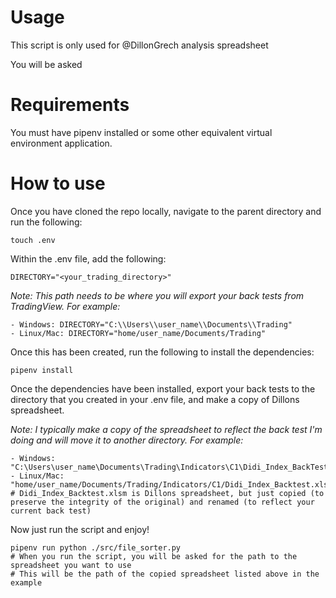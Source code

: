 # Usage
This script is only used for @DillonGrech analysis spreadsheet

You will be asked 

# Requirements
You must have pipenv installed or some other equivalent virtual environment application.

# How to use
Once you have cloned the repo locally, navigate to the parent directory and run the following:
```
touch .env
```
Within the .env file, add the following:
```
DIRECTORY="<your_trading_directory>"
```
*Note: This path needs to be where you will export your back tests from TradingView. For example:*
    
    - Windows: DIRECTORY="C:\\Users\\user_name\\Documents\\Trading"
    - Linux/Mac: DIRECTORY="home/user_name/Documents/Trading"

Once this has been created, run the following to install the dependencies:
```
pipenv install
```

Once the dependencies have been installed, export your back tests to the directory that you created in your .env file, and make a copy of Dillons spreadsheet. 

*Note: I typically make a copy of the spreadsheet to reflect the back test I'm doing and will move it to another directory. For example:*
```
- Windows: "C:\Users\user_name\Documents\Trading\Indicators\C1\Didi_Index_BackTest.xlsm"
- Linux/Mac: "home/user_name/Documents/Trading/Indicators/C1/Didi_Index_Backtest.xlsm"
# Didi_Index_Backtest.xlsm is Dillons spreadsheet, but just copied (to preserve the integrity of the original) and renamed (to reflect your current back test)
```
Now just run the script and enjoy!
```
pipenv run python ./src/file_sorter.py
# When you run the script, you will be asked for the path to the spreadsheet you want to use
# This will be the path of the copied spreadsheet listed above in the example
```
